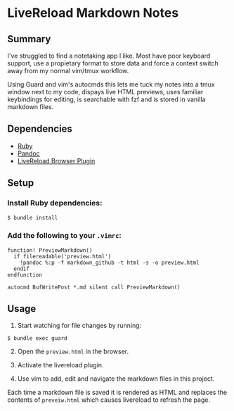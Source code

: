 # LiveReload Markdown Notes

## Summary
I've struggled to find a notetaking app I like. Most have poor keyboard support, use a propietary format to store data and force a context switch away from my normal vim/tmux workflow.

Using Guard and vim's autocmds this lets me tuck my notes into a tmux window next to my code, dispays live HTML previews, uses familiar keybindings for editing, is searchable with fzf and is stored in vanilla markdown files.

## Dependencies
- [Ruby](https://github.com/ruby/ruby)
- [Pandoc](https://github.com/jgm/pandoc)
- [LiveReload Browser Plugin](https://github.com/mockko/livereload/blob/master/README-old.md)

## Setup

### Install Ruby dependencies:

```bash
$ bundle install
```

### Add the following to your `.vimrc`:

```
function! PreviewMarkdown()
  if filereadable('preview.html')
    !pandoc %:p -f markdown_github -t html -s -o preview.html
  endif
endfunction

autocmd BufWritePost *.md silent call PreviewMarkdown()
```

## Usage
1. Start watching for file changes by running:
```
$ bundle exec guard
```

2. Open the `preview.html` in the browser.

3. Activate the livereload plugin.

4. Use vim to add, edit and navigate the markdown files in this project.

Each time a markdown file is saved it is rendered as HTML and replaces the contents of `preveiw.html` which causes livereload to refresh the page.
